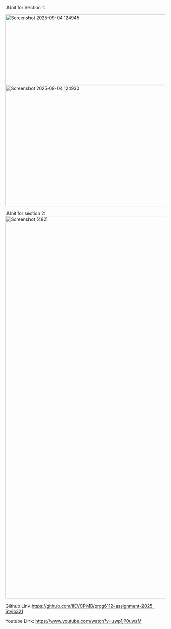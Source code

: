 JUnit for Section 1:

<img width="1061" height="221" alt="Screenshot 2025-09-04 124945" src="https://github.com/user-attachments/assets/720b9dbb-e1c2-4168-b5d0-1edef234b863" />
<img width="1078" height="380" alt="Screenshot 2025-09-04 124930" src="https://github.com/user-attachments/assets/ff667191-8d9f-4f79-b601-30217f782bfb" />

JUnit for section 2:
<img width="1920" height="1200" alt="Screenshot (482)" src="https://github.com/user-attachments/assets/d4873964-63d5-47b8-8f32-dcfc742226c7" />

Giithub Link:https://github.com/IIEVCPMB/prog6112-assignment-2025-Stylo321

Youtube Link: https://www.youtube.com/watch?v=uwp1jP0uwzM
